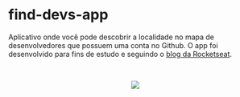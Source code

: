 # find-devs-app
Aplicativo onde você pode descobrir a localidade no mapa de desenvolvedores que possuem uma conta no Github. O app foi desenvolvido para fins de estudo e seguindo
o [blog da Rocketseat](https://link-url-here.org).

<br/>
<p align = "center"><img src="https://img.shields.io/badge/STATUS-CONCLU%C3%8DDO-green" /></p>
<br/>

